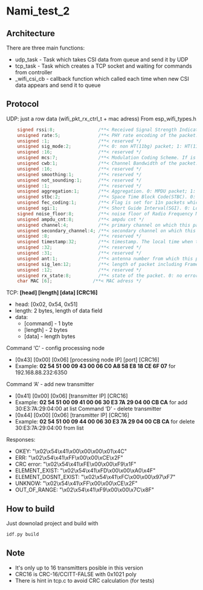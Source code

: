 #  Nami_test_2

## Architecture
There are three main functions: 
- udp_task - Task which takes CSI data from queue and send it by UDP
- tcp_task - Task which creates a TCP socket and waiting for commands from controller 
- _wifi_csi_cb - callback function which called each time when new CSI data appears and send it to queue


## Protocol
UDP: just a row data (wifi_pkt_rx_ctrl_t + mac adress)
From esp_wifi_types.h
```c
    signed rssi:8;                /**< Received Signal Strength Indicator(RSSI) of packet. unit: dBm */
    unsigned rate:5;              /**< PHY rate encoding of the packet. Only valid for non HT(11bg) packet */
    unsigned :1;                  /**< reserved */
    unsigned sig_mode:2;          /**< 0: non HT(11bg) packet; 1: HT(11n) packet; 3: VHT(11ac) packet */
    unsigned :16;                 /**< reserved */
    unsigned mcs:7;               /**< Modulation Coding Scheme. If is HT(11n) packet, shows the modulation, range from 0 to 76(MSC0 ~ MCS76) */
    unsigned cwb:1;               /**< Channel Bandwidth of the packet. 0: 20MHz; 1: 40MHz */
    unsigned :16;                 /**< reserved */
    unsigned smoothing:1;         /**< reserved */
    unsigned not_sounding:1;      /**< reserved */
    unsigned :1;                  /**< reserved */
    unsigned aggregation:1;       /**< Aggregation. 0: MPDU packet; 1: AMPDU packet */
    unsigned stbc:2;              /**< Space Time Block Code(STBC). 0: non STBC packet; 1: STBC packet */
    unsigned fec_coding:1;        /**< Flag is set for 11n packets which are LDPC */
    unsigned sgi:1;               /**< Short Guide Interval(SGI). 0: Long GI; 1: Short GI */
    signed noise_floor:8;         /**< noise floor of Radio Frequency Module(RF). unit: 0.25dBm*/
    unsigned ampdu_cnt:8;         /**< ampdu cnt */
    unsigned channel:4;           /**< primary channel on which this packet is received */
    unsigned secondary_channel:4; /**< secondary channel on which this packet is received. 0: none; 1: above; 2: below */
    unsigned :8;                  /**< reserved */
    unsigned timestamp:32;        /**< timestamp. The local time when this packet is received. It is precise only if modem sleep or light sleep is not enabled. unit: microsecond */
    unsigned :32;                 /**< reserved */
    unsigned :31;                 /**< reserved */
    unsigned ant:1;               /**< antenna number from which this packet is received. 0: WiFi antenna 0; 1: WiFi antenna 1 */
    unsigned sig_len:12;          /**< length of packet including Frame Check Sequence(FCS) */
    unsigned :12;                 /**< reserved */
    unsigned rx_state:8;          /**< state of the packet. 0: no error; others: error numbers which are not public */
    char MAC [6];               /**< MAC adress */
```
TCP:
**[head] [length] [data] [CRC16]**
- head: [0x02, 0x54, 0x51]
- length: 2 bytes, length of data field
- data: 
	- [command] 	- 1 byte
	- [length] 		- 2 bytes
	- [data]		- length bytes

Command ‘C’ - config processing node
- [0x43] [0x00] [0x06] [processing node IP] [port] [CRC16] 	
- Example: **02 54 51 00 09 43 00 06 C0 A8 58 E8 18 CE 6F 07** for 192.168.88.232:6350

Command ‘A’ - add new transmitter
- [0x41] [0x00] [0x06] [transmitter IP] [CRC16] 
- Example: **02 54 51 00 09 41 00 06 30 E3 7A 29 04 00 CB CA** for add 30:E3:7A:29:04:00 at list
Command ‘D’ - delete transmitter
- [0x44] [0x00] [0x06] [transmitter IP] [CRC16] 
- Example: **02 54 51 00 09 44 00 06 30 E3 7A 29 04 00 CB CA** for delete 30:E3:7A:29:04:00 from list

Responses:
- OKEY: "\x02\x54\x41\x00\x00\x00\x01\x4C"
- ERR:  "\x02\x54\x41\xFF\x00\x00\xCE\x2F"
- CRC error: "\x02\x54\x41\xFE\x00\x00\xF9\x1F"
- ELEMENT_EXIST: "\x02\x54\x41\xFD\x00\x00\xA0\x4F"
- ELEMENT_DOSNT_EXIST: "\x02\x54\x41\xFC\x00\x00\x97\xF7"
- UNKNOW: "\x02\x54\x41\xFF\x00\x00\xCE\x2F"
- OUT_OF_RANGE: "\x02\x54\x41\xF9\x00\x00\x7C\x8F"

## How to build
Just downolad project and build with
```c
idf.py build
```
## Note
- It's only up to 16 transmitters posible in this version
- CRC16 is CRC-16/CCITT-FALSE with 0x1021 poly
- There is hint in tcp.c to avoid CRC calculation (for tests)
